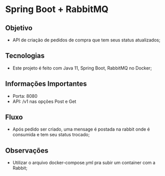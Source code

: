 # Spring Boot + RabbitMQ

## Objetivo
- API de criação de pedidos de compra que tem seus status atualizados;

## Tecnologias
- Este projeto é feito com Java 11, Spring Boot, RabbitMQ no Docker;

## Informações Importantes
- Porta: 8080 <br/>
- API: /v1 nas opções Post e Get<br/>

## Fluxo
- Após pedido ser criado, uma mensage é postada na rabbit onde é consumida e tem seu status trocado;

## Observações
- Utilizar o arquivo docker-compose.yml pra subir um container com a Rabbit;

